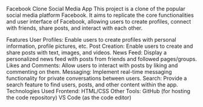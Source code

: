 Facebook Clone Social Media App
This project is a clone of the popular social media platform Facebook. It aims to replicate the core functionalities and user interface of Facebook, allowing users to create profiles, connect with friends, share posts, and interact with each other.

Features
User Profiles: Enable users to create profiles with personal information, profile pictures, etc.
Post Creation: Enable users to create and share posts with text, images, and videos.
News Feed: Display a personalized news feed with posts from friends and followed pages/groups.
Likes and Comments: Allow users to interact with posts by liking and commenting on them.
Messaging: Implement real-time messaging functionality for private conversations between users.
Search: Provide a search feature to find users, posts, and other content within the app.
Technologies Used
Frontend:
HTML/CSS
Other Tools:
GitHub (for hosting the code repository)
VS Code (as the code editor)

